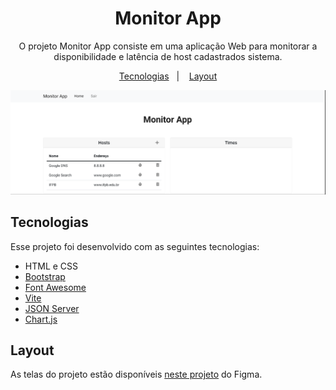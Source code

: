 <h1 align="center"> Monitor App </h1>

<p align="center">
O projeto Monitor App consiste em uma aplicação Web para monitorar a disponibilidade e latência de host cadastrados sistema.
</p>

<p align="center">
  <a href="#tecnologias">Tecnologias</a>&nbsp;&nbsp;&nbsp;|&nbsp;&nbsp;&nbsp;
  <a href="#layout">Layout</a>
</p>

<p align="center">
  <img src="./screenshots/main.png" alt="Tela inicial do Monitor App">
</p>

## Tecnologias

Esse projeto foi desenvolvido com as seguintes tecnologias:

- HTML e CSS
- [Bootstrap](https://getbootstrap.com/)
- [Font Awesome](https://fontawesome.com/)
- [Vite](https://vitejs.dev/)
- [JSON Server](https://www.npmjs.com/package/json-server)
- [Chart.js](https://www.chartjs.org/)

## Layout

As telas do projeto estão disponíveis [neste projeto](https://figma.com/file/3rWtag6oLh0amk2wS0XQH1/monitor-app) do Figma.
